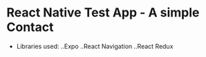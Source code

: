# React Native Test App - A simple Contact
- Libraries used:
..Expo
..React Navigation
..React Redux
